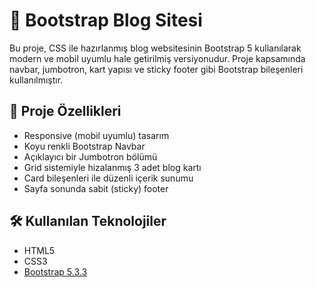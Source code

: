 # 📰 Bootstrap Blog Sitesi

Bu proje, CSS ile hazırlanmış blog websitesinin Bootstrap 5 kullanılarak modern ve mobil uyumlu hale getirilmiş versiyonudur. Proje kapsamında navbar, jumbotron, kart yapısı ve sticky footer gibi Bootstrap bileşenleri kullanılmıştır.

## 🚀 Proje Özellikleri

- Responsive (mobil uyumlu) tasarım
- Koyu renkli Bootstrap Navbar
- Açıklayıcı bir Jumbotron bölümü
- Grid sistemiyle hizalanmış 3 adet blog kartı
- Card bileşenleri ile düzenli içerik sunumu
- Sayfa sonunda sabit (sticky) footer

## 🛠️ Kullanılan Teknolojiler

- HTML5
- CSS3
- [Bootstrap 5.3.3](https://getbootstrap.com/)
